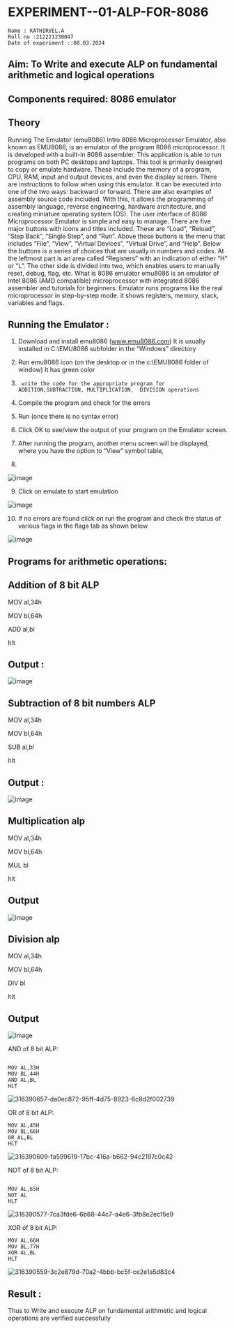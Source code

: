 # EXPERIMENT--01-ALP-FOR-8086
```
Name : KATHIRVEL.A
Roll no :212221230047
Date of experiment ::08.03.2024

```



## Aim: To Write and execute ALP on fundamental arithmetic and logical operations
## Components required: 8086  emulator 
## Theory 
Running The Emulator (emu8086) Intro 8086 Microprocessor Emulator, also known as EMU8086, is an emulator of the program 8086 microprocessor. It is developed with a built-in 8086 assembler. This application is able to run programs on both PC desktops and laptops. This tool is primarily designed to copy or emulate hardware. These include the memory of a program, CPU, RAM, input and output devices, and even the display screen. There are instructions to follow when using this emulator. It can be executed into one of the two ways: backward or forward. There are also examples of assembly source code included. With this, it allows the programming of assembly language, reverse engineering, hardware architecture, and creating miniature operating system (OS). The user interface of 8086 Microprocessor Emulator is simple and easy to manage. There are five major buttons with icons and titles included. These are “Load”, “Reload”, “Step Back”, “Single Step”, and “Run”. Above those buttons is the menu that includes “File”, “View”, “Virtual Devices”, “Virtual Drive”, and “Help”. Below the buttons is a series of choices that are usually in numbers and codes. At the leftmost part is an area called “Registers” with an indication of either “H” or “L”. The other side is divided into two, which enables users to manually reset, debug, flag, etc. What is 8086 emulator emu8086 is an emulator of Intel 8086 (AMD compatible) microprocessor with integrated 8086 assembler and tutorials for beginners. Emulator runs programs like the real microprocessor in step-by-step mode. it shows registers, memory, stack, variables and flags.


 ## Running the Emulator :
1.	Download and install emu8086 (www.emu8086.com) It is usually installed in C:\EMU8086 subfolder in the “Windows” directory
2.	  Run  emu8086 icon (on the desktop or in the c:\EMU8086 folder of window) It has green color 
 
 
3.		write the code for the appropriate program for ADDITION,SUBTRACTION, MULTIPLICATION,  DIVISION operations 

4.	 Compile the program and check for the errors 
5.	Run (once there is no syntax error) 

6.	Click OK to see/view the output of your program on the Emulator screen. 


7.	After running the program, another menu screen will be displayed, where you have the option to “View” symbol table,
8.	 


![image](https://user-images.githubusercontent.com/36288975/189273263-d65baae9-4b8f-4723-afb3-c0ffa4052b04.png)











9.	Click on emulate to start emulation 








![image](https://user-images.githubusercontent.com/36288975/189273273-9bb36ec1-e2e8-4892-8d35-37707332bfdc.png)








10.	If no errors are found click on run the program and check the status of various flags in the flags tab as shown below 






![image](https://user-images.githubusercontent.com/36288975/189273277-113a2a33-4a40-4ff8-95a5-ecd3a1f504fe.png)







## Programs for arithmetic  operations:




## Addition  of 8 bit ALP 


MOV al,34h

MOV bl,64h

ADD al,bl

hlt



## Output  :




![image](https://github.com/KathirvelAIDS/EXPERIMENT--01-ALP-FOR-8086/assets/94911373/59f8646a-9cbe-4f63-a252-7c4b778896d2)



 
## Subtraction   of 8 bit numbers  ALP 

 MOV al,34h

MOV bl,64h

SUB al,bl

hlt



 
## Output :


![image](https://github.com/KathirvelAIDS/EXPERIMENT--01-ALP-FOR-8086/assets/94911373/e98e63b1-1504-48f7-ac63-d6e122778847)



## Multiplication alp 


MOV al,34h

MOV bl,64h

MUL bl

hlt



 ## Output  


![image](https://github.com/KathirvelAIDS/EXPERIMENT--01-ALP-FOR-8086/assets/94911373/681159dd-38f3-4cb0-b828-bbcb7bbf3fa3)




## Division alp 



MOV al,34h

MOV bl,64h

DIV bl

hlt



## Output  



![image](https://github.com/KathirvelAIDS/EXPERIMENT--01-ALP-FOR-8086/assets/94911373/0245ba19-8fc3-4736-a864-291b0e439501)






AND of 8 bit ALP:
```

MOV AL,33H
MOV BL,44H
AND AL,BL
HLT
```


![316390657-da0ec872-95ff-4d75-8923-6c8d2f002739](https://github.com/KathirvelAIDS/EXPERIMENT--01-ALP-FOR-8086/assets/94911373/5f171357-d976-4a60-b114-5eeb055c60d6)



OR of 8 bit ALP:

```
MOV AL,45H
MOV BL,66H
OR AL,BL
HLT
```

![316390609-fa599619-17bc-416a-b662-94c2197c0c42](https://github.com/KathirvelAIDS/EXPERIMENT--01-ALP-FOR-8086/assets/94911373/4b223ea7-c39a-4d16-806f-efb68d315421)





NOT of 8 bit ALP:

```

MOV AL,65H
NOT AL
HLT

```


![316390577-7ca3fde6-6b68-44c7-a4e6-3fb8e2ec15e9](https://github.com/KathirvelAIDS/EXPERIMENT--01-ALP-FOR-8086/assets/94911373/5ed74c12-4cab-4c17-915c-044dc740c17d)




XOR of 8 bit ALP:
```
MOV AL,66H
MOV BL,77H
XOR AL,BL
HLT
```


![316390559-3c2e879d-70a2-4bbb-bc5f-ce2e1a5d83c4](https://github.com/KathirvelAIDS/EXPERIMENT--01-ALP-FOR-8086/assets/94911373/16222d32-171e-4564-9018-54864488536c)


## Result :



Thus to Write and execute ALP on fundamental arithmetic and logical operations are verified successfully









